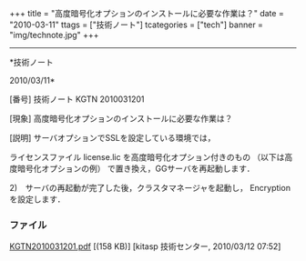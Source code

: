 ﻿+++
title = "高度暗号化オプションのインストールに必要な作業は？"
date = "2010-03-11"
ttags = ["技術ノート"]
tcategories = ["tech"]
banner = "img/technote.jpg"
+++

-----------------------------------------------------------------------------------------------------------------------------

*技術ノート

2010/03/11*


[番号]
技術ノート KGTN 2010031201

[現象]
高度暗号化オプションのインストールに必要な作業は？

[説明]
サーバオプションでSSLを設定している環境では，

ライセンスファイル license.lic を高度暗号化オプション付きのもの
（以下は高度暗号化オプションの例） で置き換え，GGサーバを再起動します．

2)　サーバの再起動が完了した後，クラスタマネージャを起動し， Encryption
を設定します．


### ファイル

 
 


[KGTN2010031201.pdf](http://techreport.kitasp.net/attachments/download/92/KGTN2010031201.pdf)
 [(158 KB)] [kitasp 技術センター, 2010/03/12
07:52]


 


 

